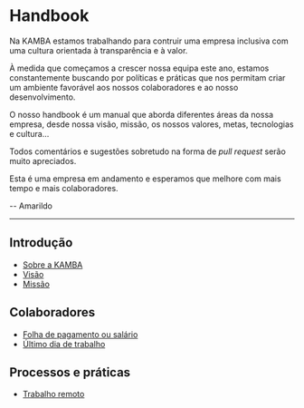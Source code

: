 # Handbook

Na KAMBA estamos trabalhando para contruir uma empresa inclusiva com uma cultura orientada à transparência e à valor.

À medida que começamos a crescer nossa equipa este ano, estamos constantemente buscando por políticas e práticas que nos permitam criar um ambiente favorável aos nossos colaboradores e ao nosso desenvolvimento.

O nosso handbook é um manual que aborda diferentes áreas da nossa empresa, desde nossa visão, missão, os nossos valores, metas, tecnologias e cultura...

Todos comentários e sugestões sobretudo na forma de *pull request* serão muito apreciados.

Esta é uma empresa em andamento e esperamos que melhore com mais tempo e mais colaboradores.

-- Amarildo

---

## Introdução

- [Sobre a KAMBA](https://github.com/usekamba/handbook/blob/master/sobre-a-kamba.md)
- [Visão](https://github.com/usekamba/handbook/blob/master/visao.md)
- [Missão](https://github.com/usekamba/handbook/blob/master/missao.md)

## Colaboradores

- [Folha de pagamento ou salário](https://github.com/usekamba/handbook/blob/master/folha_de_pagamento_sal%C3%A1rio.md)
- [Último dia de trabalho](https://github.com/usekamba/handbook/blob/master/ultimo_dia_de_trabalho.md)

## Processos e práticas
- [Trabalho remoto](https://github.com/usekamba/handbook/blob/master/remoto.md)